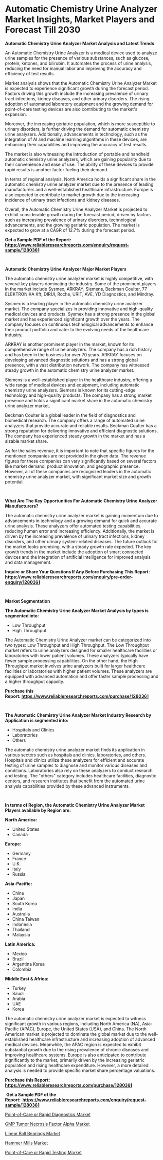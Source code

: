 <p><h1>Automatic Chemistry Urine Analyzer Market Insights, Market Players and Forecast Till 2030</h1></p><p><strong>Automatic Chemistry Urine Analyzer Market Analysis and Latest Trends</strong></p>
<p><p>An Automatic Chemistry Urine Analyzer is a medical device used to analyze urine samples for the presence of various substances, such as glucose, protein, ketones, and bilirubin. It automates the process of urine analysis, reducing the need for manual labor and improving the accuracy and efficiency of test results.</p><p>Market analysis shows that the Automatic Chemistry Urine Analyzer Market is expected to experience significant growth during the forecast period. Factors driving this growth include the increasing prevalence of urinary tract infections, kidney diseases, and other urinary disorders. The rising adoption of automated laboratory equipment and the growing demand for point-of-care testing devices are also contributing to the market's expansion.</p><p>Moreover, the increasing geriatric population, which is more susceptible to urinary disorders, is further driving the demand for automatic chemistry urine analyzers. Additionally, advancements in technology, such as the integration of AI and machine learning algorithms in these devices, are enhancing their capabilities and improving the accuracy of test results.</p><p>The market is also witnessing the introduction of portable and handheld automatic chemistry urine analyzers, which are gaining popularity due to their convenience and ease of use. The ability of these devices to provide rapid results is another factor fueling their demand.</p><p>In terms of regional analysis, North America holds a significant share in the automatic chemistry urine analyzer market due to the presence of leading manufacturers and a well-established healthcare infrastructure. Europe is also expected to contribute to market growth due to the increasing incidence of urinary tract infections and kidney diseases.</p><p>Overall, the Automatic Chemistry Urine Analyzer Market is projected to exhibit considerable growth during the forecast period, driven by factors such as increasing prevalence of urinary disorders, technological advancements, and the growing geriatric population. The market is expected to grow at a CAGR of 12.7% during the forecast period.</p></p>
<p><strong>Get a Sample PDF of the Report:&nbsp; <a href="https://www.reliableresearchreports.com/enquiry/request-sample/1280361">https://www.reliableresearchreports.com/enquiry/request-sample/1280361</a></strong></p>
<p>&nbsp;</p>
<p><strong>Automatic Chemistry Urine Analyzer Major Market Players</strong></p>
<p><p>The automatic chemistry urine analyzer market is highly competitive, with several key players dominating the industry. Some of the prominent players in the market include Sysmex, ARKRAY, Siemens, Beckman Coulter, 77 ELEKTRONIKA Kft, DIRUI, Roche, URIT, AVE, YD Diagnostics, and Mindray. </p><p>Sysmex is a leading player in the automatic chemistry urine analyzer market. The company specializes in providing innovative and high-quality medical devices and products. Sysmex has a strong presence in the global market and has experienced significant growth over the years. The company focuses on continuous technological advancements to enhance their product portfolio and cater to the evolving needs of the healthcare industry.</p><p>ARKRAY is another prominent player in the market, known for its comprehensive range of urine analyzers. The company has a rich history and has been in the business for over 70 years. ARKRAY focuses on developing advanced diagnostic solutions and has a strong global presence, with a vast distribution network. The company has witnessed steady growth in the automatic chemistry urine analyzer market.</p><p>Siemens is a well-established player in the healthcare industry, offering a wide range of medical devices and equipment, including automatic chemistry urine analyzers. Siemens is known for its cutting-edge technology and high-quality products. The company has a strong market presence and holds a significant market share in the automatic chemistry urine analyzer market.</p><p>Beckman Coulter is a global leader in the field of diagnostics and biomedical research. The company offers a range of automated urine analyzers that provide accurate and reliable results. Beckman Coulter has a strong reputation for delivering innovative and efficient diagnostic solutions. The company has experienced steady growth in the market and has a sizable market share.</p><p>As for the sales revenue, it is important to note that specific figures for the mentioned companies are not provided in the given data. The revenue figures for these companies can vary significantly based on several factors like market demand, product innovation, and geographic presence. However, all of these companies are recognized leaders in the automatic chemistry urine analyzer market, with significant market size and growth potential.</p></p>
<p>&nbsp;</p>
<p><strong>What Are The Key Opportunities For Automatic Chemistry Urine Analyzer Manufacturers?</strong></p>
<p><p>The automatic chemistry urine analyzer market is gaining momentum due to advancements in technology and a growing demand for quick and accurate urine analysis. These analyzers offer automated testing capabilities, reducing human error and increasing efficiency. Additionally, the market is driven by the increasing prevalence of urinary tract infections, kidney disorders, and other urinary system-related diseases. The future outlook for the market looks promising, with a steady growth rate expected. The key growth trends in the market include the adoption of smart connected devices and the integration of artificial intelligence for improved analysis and data management.</p></p>
<p><strong>Inquire or Share Your Questions If Any Before Purchasing This Report: <a href="https://www.reliableresearchreports.com/enquiry/pre-order-enquiry/1280361">https://www.reliableresearchreports.com/enquiry/pre-order-enquiry/1280361</a></strong></p>
<p>&nbsp;</p>
<p><strong>Market Segmentation</strong></p>
<p><strong>The Automatic Chemistry Urine Analyzer Market Analysis by types is segmented into:</strong></p>
<p><ul><li>Low Throughput</li><li>High Throughput</li></ul></p>
<p><p>The Automatic Chemistry Urine Analyzer market can be categorized into two types: Low Throughput and High Throughput. The Low Throughput market refers to urine analyzers designed for smaller healthcare facilities or laboratories with lower patient volumes. These analyzers typically have fewer sample processing capabilities. On the other hand, the High Throughput market involves urine analyzers built for larger healthcare facilities or laboratories with higher patient volumes. These analyzers are equipped with advanced automation and offer faster sample processing and a higher throughput capacity.</p></p>
<p><strong>Purchase this Report:&nbsp;<a href="https://www.reliableresearchreports.com/purchase/1280361">https://www.reliableresearchreports.com/purchase/1280361</a></strong></p>
<p>&nbsp;</p>
<p><strong>The Automatic Chemistry Urine Analyzer Market Industry Research by Application is segmented into:</strong></p>
<p><ul><li>Hospitals and Clinics</li><li>Laboratories</li><li>Others</li></ul></p>
<p><p>The automatic chemistry urine analyzer market finds its application in various sectors such as hospitals and clinics, laboratories, and others. Hospitals and clinics utilize these analyzers for efficient and accurate testing of urine samples to diagnose and monitor various diseases and conditions. Laboratories also rely on these analyzers to conduct research and testing. The "others" category includes healthcare facilities, diagnostic centers, and research institutes that benefit from the automated urine analysis capabilities provided by these advanced instruments.</p></p>
<p>&nbsp;</p>
<p><strong>In terms of Region, the Automatic Chemistry Urine Analyzer Market Players available by Region are:</strong></p>
<p>
    <p> <strong> North America: </strong>
        <ul>
            <li>United States</li>
            <li>Canada</li>
        </ul>
        </p> 
    <p> <strong> Europe: </strong>
        <ul>
            <li>Germany</li>
            <li>France</li>
            <li>U.K.</li>
            <li>Italy</li>
            <li>Russia</li>
        </ul>
        </p> 
    <p> <strong> Asia-Pacific: </strong>
        <ul>
            <li>China</li>
            <li>Japan</li>
            <li>South Korea</li>
            <li>India</li>
            <li>Australia</li>
            <li>China Taiwan</li>
            <li>Indonesia</li>
            <li>Thailand</li>
            <li>Malaysia</li>
        </ul>
        </p> 
    <p> <strong> Latin America: </strong>
        <ul>
            <li>Mexico</li>
            <li>Brazil</li>
            <li>Argentina Korea</li>
            <li>Colombia</li>
        </ul>
        </p> 
    <p> <strong> Middle East & Africa: </strong>
        <ul>
            <li>Turkey</li>
            <li>Saudi</li>
            <li>Arabia</li>
            <li>UAE</li>
            <li>Korea</li>
        </ul>
    </p>
    </p>
<p><p>The automatic chemistry urine analyzer market is expected to witness significant growth in various regions, including North America (NA), Asia-Pacific (APAC), Europe, the United States (USA), and China. The North American market is projected to dominate the global market due to the well-established healthcare infrastructure and increasing adoption of advanced medical devices. Meanwhile, the APAC region is expected to exhibit substantial growth due to the rising prevalence of chronic diseases and improving healthcare systems. Europe is also anticipated to contribute significantly to the market, primarily driven by the increasing geriatric population and rising healthcare expenditure. However, a more detailed analysis is needed to provide specific market share percentage valuations.</p></p>
<p><strong>Purchase this Report: <a href="https://www.reliableresearchreports.com/purchase/1280361">https://www.reliableresearchreports.com/purchase/1280361</a></strong></p>
<p>&nbsp;<strong>Get a Sample PDF of the Report:&nbsp;&nbsp;<a href="https://www.reliableresearchreports.com/enquiry/request-sample/1280361">https://www.reliableresearchreports.com/enquiry/request-sample/1280361</a></strong></p>
<p><strong></strong></p>
<p><p><a href="https://github.com/rahu1503/Market-Research-Report-List-1/blob/main/point-of-care-or-rapid-diagnostics-market.md">Point-of-Care or Rapid Diagnostics Market</a></p><p><a href="https://www.linkedin.com/pulse/gmp-tumor-necrosis-factor-alpha-market-insights-players/">GMP Tumor Necrosis Factor Alpha Market</a></p><p><a href="https://medium.com/@orinsmitham1985/linear-ball-bearings-market-size-growth-forecast-2023-2030-5575a85d9187">Linear Ball Bearings Market</a></p><p><a href="https://medium.com/@carrolltorp/hammer-mills-market-size-growth-forecast-2023-2030-86e353949068">Hammer Mills Market</a></p><p><a href="https://github.com/rahu1501/Market-Research-Report-List-1/blob/main/point-of-care-or-rapid-testing-market.md">Point-of-Care or Rapid Testing Market</a></p></p>